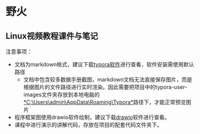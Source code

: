 # 野火

## Linux视频教程课件与笔记

注意事项：

- 文档为markdown格式，建议下载[typora软件](https://www.typora.io/)进行查看，软件安装需使用默认路径
  - 文档中包含较多数据手册截图，markdown文档无法直接保存图片，而是根据图片的文件路径进行实时渲染。因此需要把项目中的typora-user-images文件夹存放到本地电脑的<u>*C:\Users\admin\AppData\Roaming\Typora\*</u>路径下，才能正常预览图片
- 程序框架图使用drawio软件绘制，建议下载[drawio](https://github.com/jgraph/drawio-desktop/releases/tag/v13.6.2)软件进行查看。
- 课程中进行演示的讲解代码，存放在项目的配套代码文件夹下。
